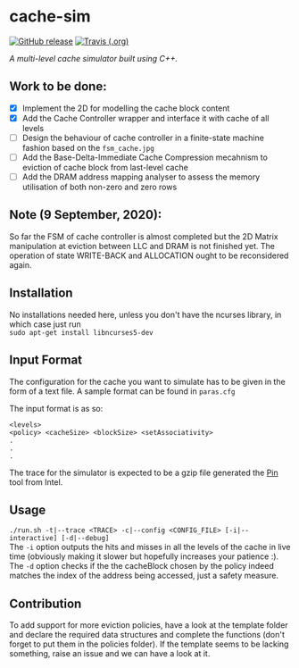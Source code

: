 # cache-sim  

[![GitHub release](https://img.shields.io/github/release/cache-sim/cache-sim.svg?style=for-the-badge)](https://github.com/cache-sim/cache-sim/releases/latest)
[![Travis (.org)](https://img.shields.io/travis/cache-sim/cache-sim.svg?style=for-the-badge)](https://travis-ci.org/cache-sim/cache-sim)

*A multi-level cache simulator built using C++.*  

## Work to be done:

- [x] Implement the 2D for modelling the cache block content
- [x] Add the Cache Controller wrapper and interface it with cache of all levels 
- [ ] Design the behaviour of cache controller in a finite-state machine fashion based on the ```fsm_cache.jpg```
- [ ] Add the Base-Delta-Immediate Cache Compression mecahnism to eviction of cache block from last-level cache
- [ ] Add the DRAM address mapping analyser to assess the memory utilisation of both non-zero and zero rows 

## Note (9 September, 2020):
So far the FSM of cache controller is almost completed but the 2D Matrix manipulation at eviction between LLC and DRAM is not finished yet.
The operation of state WRITE-BACK and ALLOCATION ought to be reconsidered again. 


## Installation  

No installations needed here, unless you don't have the ncurses library, in which case just run  
```sudo apt-get install libncurses5-dev```

## Input Format  

The configuration for the cache you want to simulate has to be given in the form of a text file. A sample format can be found in ```paras.cfg```  

The input format is as so:  
```
<levels>  
<policy> <cacheSize> <blockSize> <setAssociativity>
.  
.  
.  
```  

The trace for the simulator is expected to be a gzip file generated the [Pin](https://software.intel.com/en-us/articles/pin-a-binary-instrumentation-tool-downloads) tool from Intel.  

## Usage  

```./run.sh -t|--trace <TRACE> -c|--config <CONFIG_FILE> [-i|--interactive] [-d|--debug]```  
The ```-i``` option outputs the hits and misses in all the levels of the cache in live time (obviously making it slower but hopefully increases your patience :).  
The ```-d``` option checks if the the cacheBlock chosen by the policy indeed matches the index of the address being accessed, just a safety measure.  

## Contribution  

To add support for more eviction policies, have a look at the template folder and declare the required data structures and complete the functions (don't forget to put them in the policies folder). If the template seems to be lacking something, raise an issue and we can have a look at it.  
